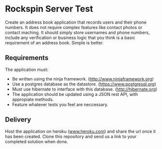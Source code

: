 # Rockspin Server Test

Create an address book application that records users and their phone numbers. It does not require complex features 
like contact photos or contact maching. It should simply store usernames and phone numbers, include any verification
or business logic that you think is a basic requirement of an address book. Simple is better.

## Requirements
The application must:
- Be written using the ninja framework. (http://www.ninjaframework.org)
- Use a postgres database as the datastore. (https://www.postgresql.org)
- Must use hibernate to interface with this database. (http://hibernate.org) 
- The application should be updated using a JSON rest API, with appropiate methods. 
- Feature whatever tests you feel are neccessary.

## Delivery
Host the application on heroku (www.heroku.com) and share the url once it has been created. 
Clone this repository and send us a link to your completed solution when done.
